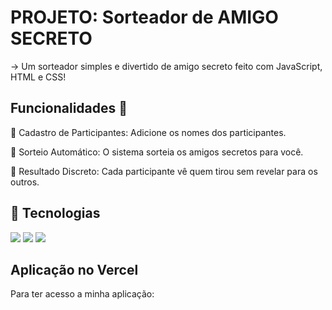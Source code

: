 
<h1>PROJETO: Sorteador de AMIGO SECRETO </h1>
-> Um sorteador simples e divertido de amigo secreto feito com JavaScript, HTML e CSS!

<h2>Funcionalidades 🚀</h2>
<p>🎯 Cadastro de Participantes: Adicione os nomes dos participantes.</p>
<p>🎉 Sorteio Automático: O sistema sorteia os amigos secretos para você.</p>
<p>🎯 Resultado Discreto: Cada participante vê quem tirou sem revelar para os outros.</p>

## 🚀 Tecnologias
<div>
  <img src="https://img.shields.io/badge/HTML-239120?style=for-the-badge&logo=html5&logoColor=white">
  <img src="https://img.shields.io/badge/CSS-239120?&style=for-the-badge&logo=css3&logoColor=white">
  <img src="https://img.shields.io/badge/JavaScript-F7DF1E?style=for-the-badge&logo=javascript&logoColor=black">
</div>

<h2>Aplicação no Vercel</h2>
Para ter acesso a minha aplicação:
